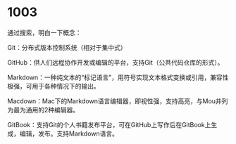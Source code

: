 # 1003

通过搜索，明白一下概念：

Git：分布式版本控制系统（相对于集中式）

GitHub：供人们远程协作开发或编辑的平台，支持Git（公共代码仓库的形式）。

Markdown：一种纯文本的“标记语言”，用符号实现文本格式变换或引用，兼容性极强，可用于各种情况下的输出。

Macdown：Mac下的Markdown语言编辑器，即视性强，支持高亮，与Mou并列为最为通用的2种编辑器。

GitBook：支持Git的个人书籍发布平台，可在GitHub上写作后在GitBook上生成，编辑，发布。支持Markdown语言。
